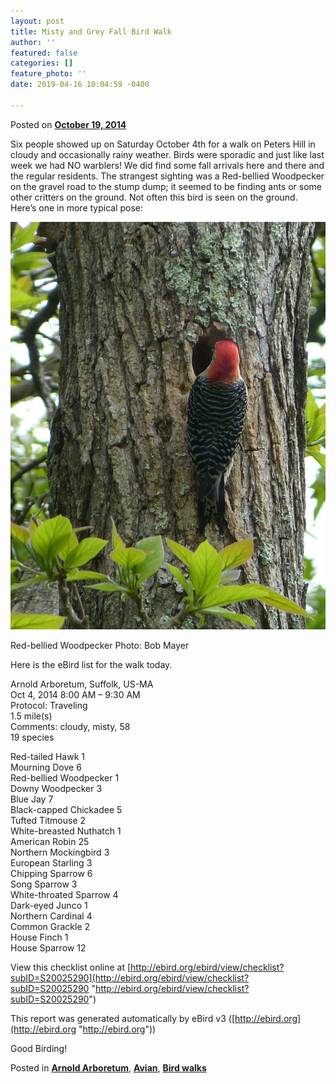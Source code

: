 ```yaml
---
layout: post
title: Misty and Grey Fall Bird Walk
author: ''
featured: false
categories: []
feature_photo: ''
date: 2019-04-16 10:04:59 -0400

---
```


Posted on [**October 19, 2014**](https://web.archive.org/web/20171113123928/http://www.arbotopia.com/misty-and-grey-fall-bird-walk/ "2:20 pm")

Six people showed up on Saturday October 4th for a walk on Peters Hill in cloudy and occasionally rainy weather. Birds were sporadic and just like last week we had NO warblers! We did find some fall arrivals here and there and the regular residents. The strangest sighting was a Red-bellied Woodpecker on the gravel road to the stump dump; it seemed to be finding ants or some other critters on the ground. Not often this bird is seen on the ground. Here’s one in more typical pose:

![](/images/P1080502.jpg)

Red-bellied Woodpecker Photo: Bob Mayer

Here is the eBird list for the walk today.

Arnold Arboretum, Suffolk, US-MA  
Oct 4, 2014 8:00 AM – 9:30 AM  
Protocol: Traveling  
1\.5 mile(s)  
Comments: cloudy, misty, 58  
19 species

Red-tailed Hawk 1  
Mourning Dove 6  
Red-bellied Woodpecker 1  
Downy Woodpecker 3  
Blue Jay 7  
Black-capped Chickadee 5  
Tufted Titmouse 2  
White-breasted Nuthatch 1  
American Robin 25  
Northern Mockingbird 3  
European Starling 3  
Chipping Sparrow 6  
Song Sparrow 3  
White-throated Sparrow 4  
Dark-eyed Junco 1  
Northern Cardinal 4  
Common Grackle 2  
House Finch 1  
House Sparrow 12

View this checklist online at [http://ebird.org/ebird/view/checklist?subID=S20025290](http://ebird.org/ebird/view/checklist?subID=S20025290 "http://ebird.org/ebird/view/checklist?subID=S20025290")

This report was generated automatically by eBird v3 ([http://ebird.org](http://ebird.org "http://ebird.org"))

Good Birding!

Posted in [**Arnold Arboretum**](https://web.archive.org/web/20171113123928/http://www.arbotopia.com/category/arboretum/), [**Avian**](https://web.archive.org/web/20171113123928/http://www.arbotopia.com/category/avian/), [**Bird walks**](https://web.archive.org/web/20171113123928/http://www.arbotopia.com/category/bird-walks/)